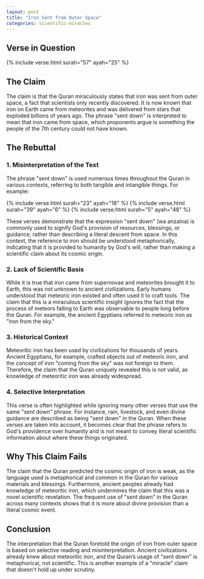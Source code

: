 ```yaml
---
layout: post
title: "Iron Sent from Outer Space"
categories: scientific-miracles
---
```


## Verse in Question

{% include verse.html surah="57" ayah="25" %}

## The Claim

The claim is that the Quran miraculously states that iron was sent from outer space, a fact that scientists only recently discovered. It is now known that iron on Earth came from meteorites and was delivered from stars that exploded billions of years ago. The phrase "sent down" is interpreted to mean that iron came from space, which proponents argue is something the people of the 7th century could not have known.

## The Rebuttal

### 1. **Misinterpretation of the Text**

The phrase "sent down" is used numerous times throughout the Quran in various contexts, referring to both tangible and intangible things. For example:

{% include verse.html surah="23" ayah="18" %}
{% include verse.html surah="39" ayah="6" %}
{% include verse.html surah="5" ayah="48" %}

These verses demonstrate that the expression "sent down" (wa anzalna) is commonly used to signify God's provision of resources, blessings, or guidance, rather than describing a literal descent from space. In this context, the reference to iron should be understood metaphorically, indicating that it is provided to humanity by God's will, rather than making a scientific claim about its cosmic origin.

### 2. **Lack of Scientific Basis**

While it is true that iron came from supernovae and meteorites brought it to Earth, this was not unknown to ancient civilizations. Early humans understood that meteoric iron existed and often used it to craft tools. The claim that this is a miraculous scientific insight ignores the fact that the process of meteors falling to Earth was observable to people long before the Quran. For example, the ancient Egyptians referred to meteoric iron as "iron from the sky."

### 3. **Historical Context**

Meteoritic iron has been used by civilizations for thousands of years. Ancient Egyptians, for example, crafted objects out of meteoric iron, and the concept of iron "coming from the sky" was not foreign to them. Therefore, the claim that the Quran uniquely revealed this is not valid, as knowledge of meteoritic iron was already widespread.

### 4. **Selective Interpretation**

This verse is often highlighted while ignoring many other verses that use the same "sent down" phrase. For instance, rain, livestock, and even divine guidance are described as being "sent down" in the Quran. When these verses are taken into account, it becomes clear that the phrase refers to God's providence over humanity and is not meant to convey literal scientific information about where these things originated.

## Why This Claim Fails

The claim that the Quran predicted the cosmic origin of iron is weak, as the language used is metaphorical and common in the Quran for various materials and blessings. Furthermore, ancient peoples already had knowledge of meteoritic iron, which undermines the claim that this was a novel scientific revelation. The frequent use of "sent down" in the Quran across many contexts shows that it is more about divine provision than a literal cosmic event.

## Conclusion

The interpretation that the Quran foretold the origin of iron from outer space is based on selective reading and misinterpretation. Ancient civilizations already knew about meteoritic iron, and the Quran’s usage of "sent down" is metaphorical, not scientific. This is another example of a "miracle" claim that doesn't hold up under scrutiny.
